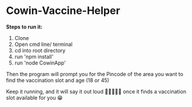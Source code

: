 # Cowin-Vaccine-Helper

**Steps to run it:**
  1. Clone
  2. Open cmd line/ terminal
  3. cd into root directory 
  4. run 'npm install'
  5. run 'node CowinApp'

Then the program will prompt you for the Pincode of the area you want to find the vaccination slot and age (18 or 45)

Keep it running, and it will say it out loud 📣📣📣📣📣 once it finds a vaccination slot available for you 😁
